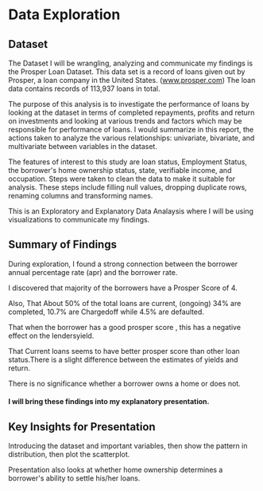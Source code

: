 # Data Exploration

## Dataset

The Dataset I will be wrangling, analyzing and communicate my findings is the Prosper Loan Dataset. This data set is a record of loans given out by Prosper, a loan company in the United States. (www.prosper.com) The loan data contains records of 113,937 loans in total. 

The purpose of this analysis is to investigate the performance of loans by looking at the dataset in terms of completed repayments, profits and return on investments and looking at various trends and factors which may be responsible for performance of loans. I would summarize in this report, the actions taken to analyze the various relationships: univariate, bivariate, and multivariate between variables in the dataset.

The features of interest to this study are loan status, Employment Status, the borrower's home ownership status, state, verifiable income, and occupation. Steps were taken to clean the data to make it suitable for analysis. These steps include filling null values, dropping duplicate rows, renaming columns and transforming names.

This is an Exploratory and Explanatory Data Analaysis where I will be using visualizations to communicate my findings.


## Summary of Findings

During exploration, I found a strong connection between the borrower annual percentage rate (apr) and the borrower rate.

I discovered that majority of the borrowers have a Prosper Score of 4.

Also, That About 50% of the total loans are current, (ongoing) 34% are completed, 10.7% are Chargedoff while 4.5% are defaulted.

That when the borrower has a good prosper score , this has a negative effect on the lendersyield.

That Current loans seems to have better prosper score than other loan status.There is a slight difference between the estimates of yields and return. 

There is no significance whether a borrower owns a home or does not.

#### I will bring these findings into my explanatory presentation.


## Key Insights for Presentation

Introducing the dataset and important variables, then show the pattern in distribution, then plot the scatterplot.

Presentation also looks at whether home ownership determines a borrower's ability to settle his/her loans.



```python

```
